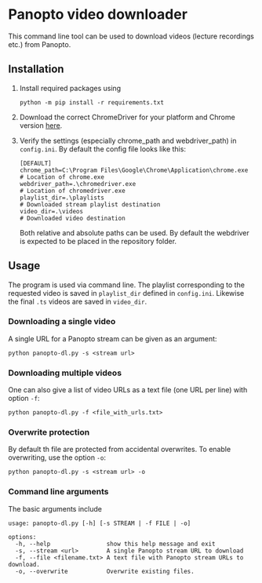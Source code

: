 # Panopto video downloader

This command line tool can be used to download videos (lecture recordings etc.) from Panopto.

## Installation

1. Install required packages using
    ```
    python -m pip install -r requirements.txt
    ```
2. Download the correct ChromeDriver for your platform and Chrome version [here](https://chromedriver.chromium.org/downloads).
3. Verify the settings (especially chrome_path and webdriver_path) in `config.ini`. By default the config file looks like this:
    ```
    [DEFAULT]
    chrome_path=C:\Program Files\Google\Chrome\Application\chrome.exe   # Location of chrome.exe
    webdriver_path=.\chromedriver.exe                                   # Location of chromedriver.exe
    playlist_dir=.\playlists                                            # Downloaded stream playlist destination
    video_dir=.\videos                                                  # Downloaded video destination
    ```

    Both relative and absolute paths can be used. By default the webdriver is expected to be placed in the repository folder.

## Usage

The program is used via command line. The playlist corresponding to the requested video is saved in `playlist_dir` defined in `config.ini`. Likewise the final `.ts` videos are saved in `video_dir`.

### Downloading a single video

A single URL for a Panopto stream can be given as an argument:
```
python panopto-dl.py -s <stream url>
```

### Downloading multiple videos

One can also give a list of video URLs as a text file (one URL per line) with option `-f`:
```
python panopto-dl.py -f <file_with_urls.txt>
```

### Overwrite protection

By default th file are protected from accidental overwrites. To enable overwriting, use the option `-o`:

```
python panopto-dl.py -s <stream url> -o
```

### Command line arguments

The basic arguments include
```
usage: panopto-dl.py [-h] [-s STREAM | -f FILE | -o]

options:
  -h, --help                show this help message and exit
  -s, --stream <url>        A single Panopto stream URL to download
  -f, --file <filename.txt> A text file with Panopto stream URLs to download.
  -o, --overwrite           Overwrite existing files.
```
